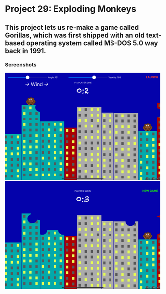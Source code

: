 # Project 29: Exploding Monkeys

## This project lets us re-make a game called Gorillas, which was first shipped with an old text-based operating system called MS-DOS 5.0 way back in 1991. 

### Screenshots

<img src="https://github.com/deathlezz/100-Days-of-Swift/blob/main/Projects/39-Project29/Screenshots/Screenshot1.png" width=500> ‎ <img src="https://github.com/deathlezz/100-Days-of-Swift/blob/main/Projects/39-Project29/Screenshots/Screenshot2.png" width=500>
